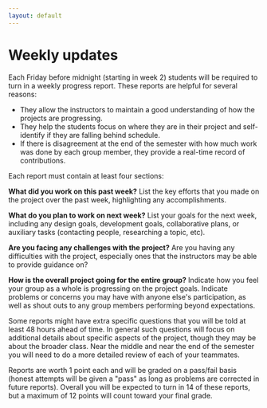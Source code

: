 ```yaml
---
layout: default
---
```


# Weekly updates

Each Friday before midnight (starting in week 2) students will be required to turn in a weekly progress report. 
These reports are helpful for several reasons:
+ They allow the instructors to maintain a good understanding of how the projects are progressing.
+ They help the students focus on where they are in their project and self-identify if they are falling behind schedule.
+ If there is disagreement at the end of the semester with how much work was done by each group member, they provide a real-time record of contributions.

Each report must contain at least four sections:

**What did you work on this past week?** List the key efforts that you made on the project over the past week, highlighting any accomplishments.

**What do you plan to work on next week?** List your goals for the next week, including any design goals, development goals, collaborative plans, or auxiliary tasks (contacting people, researching a topic, etc).

**Are you facing any challenges with the project?** Are you having any difficulties with the project, especially ones that the instructors may be able to provide guidance on?

**How is the overall project going for the entire group?**  Indicate how you feel your group as a whole is progressing on the project goals.  Indicate problems or concerns you may have with anyone else's participation, as well as shout outs to any group members performing beyond expectations.

Some reports might have extra specific questions that you will be told at least 48 hours ahead of time.  In general such questions will focus on additional details about specific aspects of the project, though they may be about the broader class.  Near the middle and near the end of the semester you will need to do a more detailed review of each of your teammates.

Reports are worth 1 point each and will be graded on a pass/fail basis (honest attempts will be given a "pass" as long as problems are corrected in future reports).  Overall you will be expected to turn in 14 of these reports, but a maximum of 12 points will count toward your final grade.
